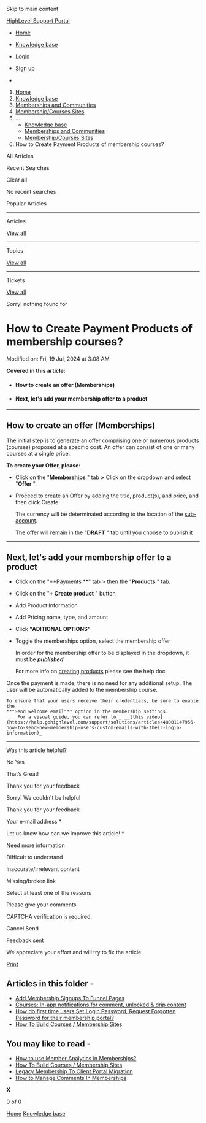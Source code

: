 Skip to main content

[ HighLevel Support Portal ](https://help.gohighlevel.com)

  * [ Home ](/support/home)
  * [ Knowledge base ](/support/solutions)

  * [Login](/support/login)
  * [Sign up](/support/signup)
  * 

  1. [Home](/support/home)
  2. [Knowledge base](/support/solutions)
  3. [Memberships and Communities](/support/solutions/155000000006)
  4. [Membership/Courses Sites](/support/solutions/folders/48000671055)
  5. ... 
     * [Knowledge base](/support/solutions)
     * [Memberships and Communities](/support/solutions/155000000006)
     * [Membership/Courses Sites](/support/solutions/folders/48000671055)
  6. How to Create Payment Products of membership courses?

All  Articles 

Recent Searches

Clear all

No recent searches

Popular Articles

* * *

Articles

[View all](/support/search/solutions)

* * *

Topics

[View all](/support/search/topics)

* * *

Tickets

[View all](/support/search/tickets)

Sorry! nothing found for   

# How to Create Payment Products of membership courses?

Modified on: Fri, 19 Jul, 2024 at 3:08 AM

**Covered in this article:**

  * #### How to create an offer (Memberships)

  * #### Next, let's add your membership offer to a product

* * *

## **How to create an offer (Memberships)**

The initial step is to generate an offer comprising one or numerous products (courses) proposed at a specific cost. An offer can consist of one or many courses at a single price.

**To create your Offer, please:**

  * Click on the "**Memberships** " tab **>** Click on the dropdown and select "**Offer** ". 

  * Proceed to create an Offer by adding the title, product(s), and price, and then click Create.

    The currency will be determinated according to the location of the [sub-account](https://help.gohighlevel.com/en/support/solutions/articles/48000982605).
      
    The offer will remain in the "**DRAFT** " tab until you choose to publish it 

* * *

## **Next, let's add your membership offer to a product**

  * Click on the "**Payments  **" tab > then the "**Products** " tab. 
  * Click on the "**\+ Create product** " button
  * Add Product Information
  * Add Pricing name, type, and amount
  * Click **"ADITIONAL OPTIONS"**
  * Toggle the memberships option, select the membership offer  

    In order for the membership offer to be displayed in the dropdown, it must be **_published_**. 
    
    For more info on [creating products](https://help.gohighlevel.com/en/support/solutions/articles/48001204219) please see the help doc

Once the payment is made, there is no need for any additional setup. The user will be automatically added to the membership course.

    To ensure that your users receive their credentials, be sure to enable the 
    **"Send welcome email"** option in the membership settings. 
        For a visual guide, you can refer to _ __[this video](https://help.gohighlevel.com/support/solutions/articles/48001147956-how-to-send-new-membership-users-custom-emails-with-their-login-information)_

* * *

Was this article helpful?

No  Yes 

That’s Great!

Thank you for your feedback

Sorry! We couldn't be helpful

Thank you for your feedback

Your e-mail address *

Let us know how can we improve this article! *

Need more information 

Difficult to understand 

Inaccurate/irrelevant content 

Missing/broken link 

Select at least one of the reasons 

Please give your comments 

CAPTCHA verification is required. 

Cancel  Send 

Feedback sent

We appreciate your effort and will try to fix the article

[Print](javascript:print\(\))

## Articles in this folder -

  * [Add Membership Signups To Funnel Pages](/support/solutions/articles/48001143787-add-membership-signups-to-funnel-pages)
  * [Courses: In-app notifications for comment, unlocked & drip content](/support/solutions/articles/155000002174-courses-in-app-notifications-for-comment-unlocked-drip-content)
  * [How do first time users Set Login Password, Request Forgotten Password for their membership portal?](/support/solutions/articles/155000002847-how-do-first-time-users-set-login-password-request-forgotten-password-for-their-membership-portal-)
  * [How To Build Courses / Membership Sites](/support/solutions/articles/48001141015-how-to-build-courses-membership-sites)

## You may like to read -

  * [How to use Member Analytics in Memberships?](/support/solutions/articles/155000000159-how-to-use-member-analytics-in-memberships-)
  * [How To Build Courses / Membership Sites](/support/solutions/articles/48001141015-how-to-build-courses-membership-sites)
  * [Legacy Membership To Client Portal Migration](/support/solutions/articles/155000002045-legacy-membership-to-client-portal-migration)
  * [How to Manage Comments In Memberships](/support/solutions/articles/48001220388-how-to-manage-comments-in-memberships)

**X**

0 of 0 []()

[Home](/support/home) [Knowledge base](/support/solutions)
